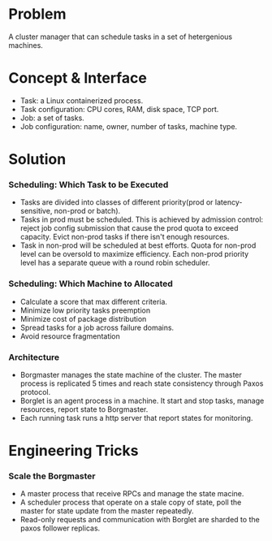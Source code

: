 # Problem
A cluster manager that can schedule tasks in a set of hetergenious machines.

# Concept & Interface
- Task: a Linux containerized process.
- Task configuration: CPU cores, RAM, disk space, TCP port.
- Job: a set of tasks.
- Job configuration: name, owner, number of tasks, machine type.

# Solution
### Scheduling: Which Task to be Executed
- Tasks are divided into classes of different priority(prod or latency-sensitive, non-prod or batch).
- Tasks in prod must be scheduled. This is achieved by admission control: reject job config submission that cause the prod quota to exceed capacity. Evict non-prod tasks if there isn't enough resources.
- Task in non-prod will be scheduled at best efforts. Quota for non-prod level can be oversold to maximize efficiency. Each non-prod priority level has a separate queue with a round robin scheduler.
### Scheduling: Which Machine to Allocated
- Calculate a score that max different criteria.
- Minimize low priority tasks preemption
- Minimize cost of package distribution
- Spread tasks for a job across failure domains.
- Avoid resource fragmentation
### Architecture
- Borgmaster manages the state machine of the cluster. The master process is replicated 5 times and reach state consistency through Paxos protocol.
- Borglet is an agent process in a machine. It start and stop tasks, manage resources, report state to Borgmaster.
- Each running task runs a http server that report states for monitoring.

# Engineering Tricks
### Scale the Borgmaster
- A master process that receive RPCs and manage the state macine.
- A scheduler process that operate on a stale copy of state, poll the master for state update from the master repeatedly.
- Read-only requests and communication with Borglet are sharded to the paxos follower replicas.
